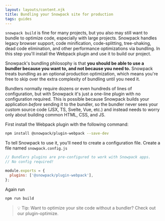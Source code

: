 ```yaml
---
layout: layouts/content.njk
title: Bundling your Snowpack site for production
tags: guides
---
```


`snowpack build` is fine for many projects, but you also may still want to bundle to optimize code, especially with large projects. Snowpack handles legacy browser support, code minification, code-splitting, tree-shaking, dead code elimination, and other performance optimizations via bundling. In this step you'll install the Webpack plugin and use it to build our project.

Snowpack's bundling philosophy is that **you should be able to use a bundler because you want to, and not because you need to.** Snowpack treats bundling as an optional production optimization, which means you're free to skip over the extra complexity of bundling until you need it.

Bundlers normally require dozens or even hundreds of lines of configuration, but with Snowpack it's just a one-line plugin with no configuration required. This is possible because Snowpack builds your application _before_ sending it to the bundler, so the bundler never sees your custom source code (JSX, TS, Svelte, Vue, etc.) and instead needs to worry only about building common HTML, CSS, and JS.

First install the Webpack plugin with the following command:

```bash
npm install @snowpack/plugin-webpack --save-dev
```

To tell Snowpack to use it, you'll need to create a configuration file. Create a file named `snowpack.config.js`

```js
// Bundlers plugins are pre-configured to work with Snowpack apps.
// No config required!

module.exports = {
  plugins: ['@snowpack/plugin-webpack'],
};
```

Again run

```bash
npm run build
```

> 💡 Tip: Want to optimize your site code without a bundler? Check out our plugin-optimize.
